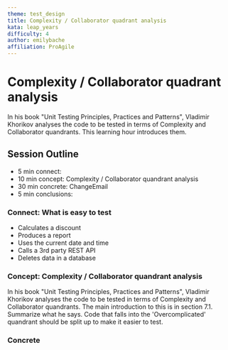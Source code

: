 ```yaml
---
theme: test_design
title: Complexity / Collaborator quadrant analysis
kata: leap_years
difficulty: 4
author: emilybache
affiliation: ProAgile
---
```


# Complexity / Collaborator quadrant analysis

In his book "Unit Testing Principles, Practices and Patterns", Vladimir Khorikov analyses the code to be tested in terms of Complexity and Collaborator quandrants. This learning hour introduces them.

## Session Outline

* 5 min connect: 
* 10 min concept: Complexity / Collaborator quandrant analysis
* 30 min concrete: ChangeEmail
* 5 min conclusions: 

### Connect: What is easy to test

* Calculates a discount
* Produces a report
* Uses the current date and time
* Calls a 3rd party REST API
* Deletes data in a database

### Concept: Complexity / Collaborator quandrant analysis

In his book "Unit Testing Principles, Practices and Patterns", Vladimir Khorikov analyses the code to be tested in terms of Complexity and Collaborator quandrants. The main introduction to this is in section 7.1. Summarize what he says. Code that falls into the 'Overcomplicated' quandrant should be split up to make it easier to test.

### Concrete


